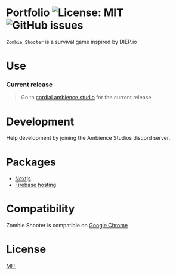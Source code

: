 # Portfolio ![License: MIT](https://img.shields.io/badge/license-MIT-brightgreen) ![GitHub issues](https://img.shields.io/github/issues/LCordial/myportfolio)
`Zombie Shooter` is a survival game inspired by DIEP.io

# Use
### Current release
> Go to [cordial.ambience.studio](https://cordial.ambience.studio) for the current release

# Development
Help development by joining the Ambience Studios discord server.

# Packages
* [Nextjs](https://nextjs.org/)
* [Firebase hosting](https://firebase.google.com/)

# Compatibility
Zombie Shooter is compatible on [Google Chrome](https://www.google.com/intl/en_au/chrome/)

# License
[MIT](https://github.com/LCordial/p5ZombieShooter/blob/master/LICENSE)
